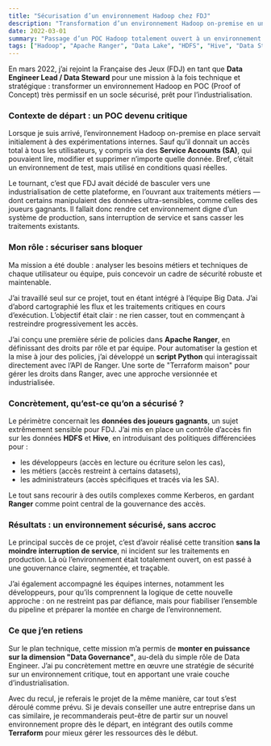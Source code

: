 ```yaml
---
title: "Sécurisation d’un environnement Hadoop chez FDJ"
description: "Transformation d’un environnement Hadoop on-premise en un socle sécurisé et industrialisé pour la gestion de données sensibles, via Apache Ranger et un script de gestion automatisé."
date: 2022-03-01
summary: "Passage d’un POC Hadoop totalement ouvert à un environnement de production sécurisé chez FDJ. Implémentation d’une gouvernance fine des accès avec Apache Ranger, automatisation via un script Python, et accompagnement des équipes techniques."
tags: ["Hadoop", "Apache Ranger", "Data Lake", "HDFS", "Hive", "Data Steward", "Data Governance", "Security", "Python"]
---
```

En mars 2022, j’ai rejoint la Française des Jeux (FDJ) en tant que **Data Engineer Lead / Data Steward** pour une mission à la fois technique et stratégique : transformer un environnement Hadoop en POC (Proof of Concept) très permissif en un socle sécurisé, prêt pour l’industrialisation.

### Contexte de départ : un POC devenu critique

Lorsque je suis arrivé, l’environnement Hadoop on-premise en place servait initialement à des expérimentations internes. Sauf qu’il donnait un accès total à tous les utilisateurs, y compris via des **Service Accounts (SA)**, qui pouvaient lire, modifier et supprimer n’importe quelle donnée. Bref, c’était un environnement de test, mais utilisé en conditions quasi réelles.

Le tournant, c’est que FDJ avait décidé de basculer vers une industrialisation de cette plateforme, en l’ouvrant aux traitements métiers — dont certains manipulaient des données ultra-sensibles, comme celles des joueurs gagnants. Il fallait donc rendre cet environnement digne d’un système de production, sans interruption de service et sans casser les traitements existants.

### Mon rôle : sécuriser sans bloquer

Ma mission a été double : analyser les besoins métiers et techniques de chaque utilisateur ou équipe, puis concevoir un cadre de sécurité robuste et maintenable.

J’ai travaillé seul sur ce projet, tout en étant intégré à l’équipe Big Data. J’ai d’abord cartographié les flux et les traitements critiques en cours d’exécution. L’objectif était clair : ne rien casser, tout en commençant à restreindre progressivement les accès.

J’ai conçu une première série de policies dans **Apache Ranger**, en définissant des droits par rôle et par équipe. Pour automatiser la gestion et la mise à jour des policies, j’ai développé un **script Python** qui interagissait directement avec l’API de Ranger. Une sorte de "Terraform maison" pour gérer les droits dans Ranger, avec une approche versionnée et industrialisée.

### Concrètement, qu’est-ce qu’on a sécurisé ?

Le périmètre concernait les **données des joueurs gagnants**, un sujet extrêmement sensible pour FDJ. J’ai mis en place un contrôle d’accès fin sur les données **HDFS** et **Hive**, en introduisant des politiques différenciées pour :
- les développeurs (accès en lecture ou écriture selon les cas),
- les métiers (accès restreint à certains datasets),
- les administrateurs (accès spécifiques et tracés via les SA).

Le tout sans recourir à des outils complexes comme Kerberos, en gardant **Ranger** comme point central de la gouvernance des accès.

### Résultats : un environnement sécurisé, sans accroc

Le principal succès de ce projet, c’est d’avoir réalisé cette transition **sans la moindre interruption de service**, ni incident sur les traitements en production. Là où l’environnement était totalement ouvert, on est passé à une gouvernance claire, segmentée, et traçable.

J’ai également accompagné les équipes internes, notamment les développeurs, pour qu’ils comprennent la logique de cette nouvelle approche : on ne restreint pas par défiance, mais pour fiabiliser l’ensemble du pipeline et préparer la montée en charge de l’environnement.

### Ce que j’en retiens

Sur le plan technique, cette mission m’a permis de **monter en puissance sur la dimension "Data Governance"**, au-delà du simple rôle de Data Engineer. J’ai pu concrètement mettre en œuvre une stratégie de sécurité sur un environnement critique, tout en apportant une vraie couche d’industrialisation.

Avec du recul, je referais le projet de la même manière, car tout s’est déroulé comme prévu. Si je devais conseiller une autre entreprise dans un cas similaire, je recommanderais peut-être de partir sur un nouvel environnement propre dès le départ, en intégrant des outils comme **Terraform** pour mieux gérer les ressources dès le début.